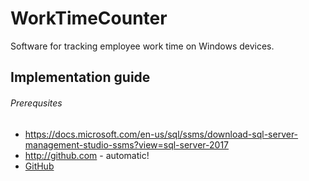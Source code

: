 # WorkTimeCounter
Software for tracking employee work time on Windows devices.

## Implementation guide

###### Prerequsites
* https://docs.microsoft.com/en-us/sql/ssms/download-sql-server-management-studio-ssms?view=sql-server-2017
* http://github.com - automatic!
* [GitHub](http://github.com)

